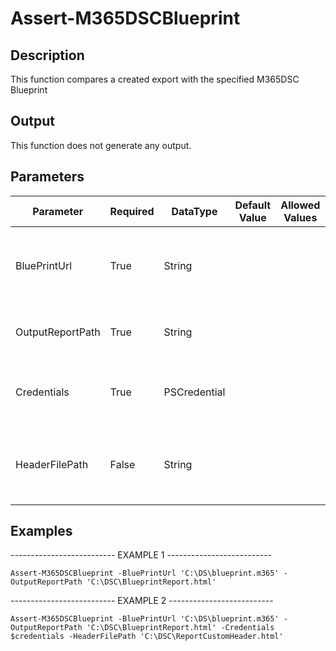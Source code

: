 ﻿# Assert-M365DSCBlueprint

## Description

This function compares a created export with the specified M365DSC Blueprint

## Output

This function does not generate any output.

## Parameters

| Parameter | Required | DataType | Default Value | Allowed Values | Description |
| --- | --- | --- | --- | --- | --- |
| BluePrintUrl | True | String |  |  | Specifies the url to the blueprint to which the tenant should be compared. |
| OutputReportPath | True | String |  |  | Specifies the path of the report that will be created. |
| Credentials | True | PSCredential |  |  | Specifies the credentials that will be used for authentication. |
| HeaderFilePath | False | String |  |  | Specifies that file that contains a custom header for the report. |

## Examples

-------------------------- EXAMPLE 1 --------------------------

`Assert-M365DSCBlueprint -BluePrintUrl 'C:\DS\blueprint.m365' -OutputReportPath 'C:\DSC\BlueprintReport.html'`

-------------------------- EXAMPLE 2 --------------------------

`Assert-M365DSCBlueprint -BluePrintUrl 'C:\DS\blueprint.m365' -OutputReportPath 'C:\DSC\BlueprintReport.html' -Credentials $credentials -HeaderFilePath 'C:\DSC\ReportCustomHeader.html'`


